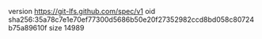 version https://git-lfs.github.com/spec/v1
oid sha256:35a78c7e1e70ef77300d5686b50e20f27352982ccd8bd058c80724b75a89610f
size 14989
